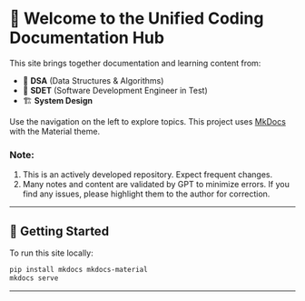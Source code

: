 # 👋 Welcome to the Unified Coding Documentation Hub

This site brings together documentation and learning content from:

- 📘 **DSA** (Data Structures & Algorithms)
- 🧪 **SDET** (Software Development Engineer in Test)
- 🏗 **System Design**

Use the navigation on the left to explore topics. This project uses [MkDocs](https://www.mkdocs.org) with the Material theme.

### Note:
1. This is an actively developed repository. Expect frequent changes.
2. Many notes and content are validated by GPT to minimize errors. If you find any issues, please highlight them to the author for correction.

---

## 🚀 Getting Started

To run this site locally:

```bash
pip install mkdocs mkdocs-material
mkdocs serve
```
---